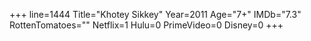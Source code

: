 +++
line=1444
Title="Khotey Sikkey"
Year=2011
Age="7+"
IMDb="7.3"
RottenTomatoes=""
Netflix=1
Hulu=0
PrimeVideo=0
Disney=0
+++


